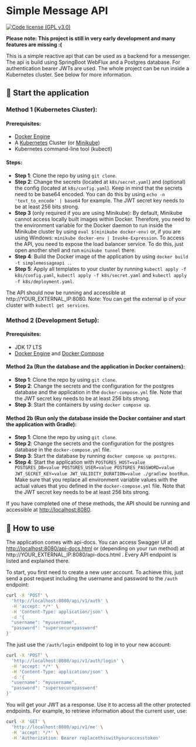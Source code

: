 # Simple Message API
[![Code license (GPL v3.0)](https://img.shields.io/badge/code%20license-GPL%20v3.0-green.svg?style=flat-square)](https://github.com/TheRealKabo/MPP/blob/master/LICENSE)

**Please note: This project is still in very early development and many features are missing :(**

This is a simple reactive api that can be used as a backend for a messenger. The api is build using SpringBoot WebFlux
and a Postgres database. For authentication bearer JWTs are used. The whole project can be run inside a Kubernetes cluster. See below for more information.

## 🔨 Start the application 

### Method 1 (Kubernetes Cluster):
#### Prerequisites:
- [Docker Engine](https://github.com/moby/moby) 
- A [Kubernetes](https://github.com/kubernetes/kubernetes) Cluster (or [Minikube](https://github.com/kubernetes/minikube))
- Kubernetes command-line tool (kubectl)

#### Steps:
- **Step 1**: Clone the repo by using `git clone`.
- **Step 2**: Change the secrets (located at `k8s/secret.yaml`) and (optional) the config (located at `k8s/config.yaml`). 
Keep in mind that the secrets need to be base64 encoded. You can do this by using `echo -n 'text_to_encode' | base64` for example.
The JWT secret key needs to be at least 256 bits strong.
- **Step 3** (only required if you are using Minikube): By default, Minikube cannot access locally built images within Docker. 
Therefore, you need to the environment variable for the Docker daemon to run inside the Minikube cluster by using `eval $(minikube docker-env)` or, if you are using Windows: `minikube docker-env | Invoke-Expression`.
To access the API, you need to expose the load balancer service. To do this, just open another shell and run `minikube tunnel` there.
- **Step 4**: Build the Docker image of the application by using `docker build -t simplemessageapi .`.
- **Step 5**: Apply all templates to your cluster by running `kubectl apply -f k8s/config.yaml`, `kubectl apply -f k8s/secret.yaml` and `kubectl apply -f k8s/deployment.yaml`.

The API should now be running and accessible at http://YOUR_EXTERNAL_IP:8080. Note: You can get the external ip of your cluster with `kubectl get services`.
 
### Method 2 (Development Setup):
#### Prerequisites:
- JDK 17 LTS 
- [Docker Engine](https://github.com/moby/moby) and [Docker Compose](https://github.com/docker/compose)

#### Method 2a (Run the database and the application in Docker containers):
- **Step 1**: Clone the repo by using `git clone`.
- **Step 2**: Change the secrets and the configuration for the postgres database and the application in the `docker-compose.yml` file.
Note that the JWT secret key needs to be at least 256 bits strong.
- **Step 3**: Start the containers by using `docker compose up`.


#### Method 2b (Run only the database inside the Docker container and start the application with Gradle):
- **Step 1**: Clone the repo by using `git clone`.
- **Step 2**: Change the secrets and the configuration for the postgres database in the `docker-compose.yml` file.
- **Step 3**: Start the database by running `docker compose up postgres`.
- **Step 4**: Start the application with `POSTGRES_HOST=value POSTGRES_DB=value POSTGRES_USER=value POSTGRES_PASSWORD=value JWT_SECRET_KEY=value JWT_VALIDITY_DURATION=value ./gradlew bootRun`.
Make sure that you replace all environment variable values with the actual values that you defined in the `docker-compose.yml` file. Note that the JWT secret key needs to be at least 256 bits strong. 

If you have completed one of these methods, the API should be running and accessible at [http://localhost:8080](http://localhost:8080).

## 🔧 How to use
The application comes with api-docs. You can access Swagger UI at [http://localhost:8080/api-docs.html](http://localhost:8080/api-docs.html) or (depending on your run method) at http://YOUR_EXTERNAL_IP:8080/api-docs.html .
Every API endpoint is listed and explained there.

To start, you first need to create a new user account. To achieve this, just send a post request including the username and password to the `/auth` endpoint:
```bash
curl -X 'POST' \
  'http://localhost:8080/api/v1/auth' \
  -H 'accept: */*' \
  -H 'Content-Type: application/json' \
  -d '{
  "username": "myusername",
  "password": "supersecurepassword"
}'
```

The just use the `/auth/login` endpoint to log in to your new account:
```bash
curl -X 'POST' \
  'http://localhost:8080/api/v1/auth/login' \
  -H 'accept: */*' \
  -H 'Content-Type: application/json' \
  -d '{
  "username": "myusername",
  "password": "supersecurepassword"
}'
```
You will get your JWT as a response. Use it to access all the other protected endpoints.
For example, to retrieve information about the current user, use:
```bash
curl -X 'GET' \
  'http://localhost:8080/api/v1/me' \
  -H 'accept: */*' \
  -H 'Authorization: Bearer replacethiswithyouraccesstoken'
```
